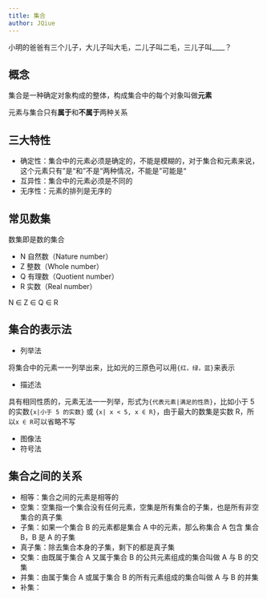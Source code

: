 ```yaml
---
title: 集合
author: JQiue
---
```


小明的爸爸有三个儿子，大儿子叫大毛，二儿子叫二毛，三儿子叫____？

## 概念

集合是一种确定对象构成的整体，构成集合中的每个对象叫做**元素**

元素与集合只有**属于**和**不属于**两种关系

## 三大特性

+ 确定性：集合中的元素必须是确定的，不能是模糊的，对于集合和元素来说，这个元素只有”是“和”不是“两种情况，不能是”可能是“
+ 互异性：集合中的元素必须是不同的
+ 无序性：元素的排列是无序的

## 常见数集

数集即是数的集合

+ N 自然数（Nature number）
+ Z 整数（Whole number）
+ Q 有理数（Quotient number）
+ R 实数（Real number）

N ∈ Z ∈ Q ∈ R

## 集合的表示法

+ 列举法

将集合中的元素一一列举出来，比如光的三原色可以用`{红，绿，蓝}`来表示

+ 描述法

具有相同性质的，元素无法一一列举，形式为`{代表元素|满足的性质}`，比如小于 5 的实数`{x|小于 5 的实数}` 或 `{x| x < 5, x ∈ R}`，由于最大的数集是实数 R，所以`x ∈ R`可以省略不写

+ 图像法
+ 符号法

## 集合之间的关系

+ 相等：集合之间的元素是相等的
+ 空集：空集指一个集合没有任何元素，空集是所有集合的子集，也是所有非空集合的真子集
+ 子集：如果一个集合 B 的元素都是集合 A 中的元素，那么称集合 A 包含 集合 B，B 是 A 的子集
+ 真子集：除去集合本身的子集，剩下的都是真子集
+ 交集：由既属于集合 A 又属于集合 B 的公共元素组成的集合叫做 A 与 B 的交集
+ 并集：由属于集合 A 或属于集合 B 的所有元素组成的集合叫做 A 与 B 的并集
+ 补集：